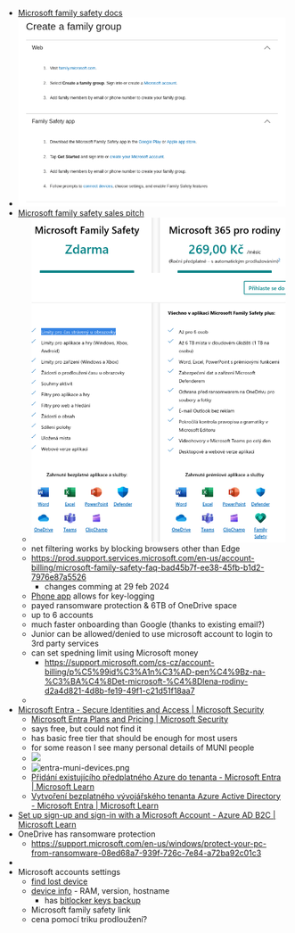 
- [Microsoft family safety docs](https://support.microsoft.com/en-us/account-billing/microsoft-family-safety-bb97220e-9dd8-4b4a-9d15-8194d5941dc5)
- ![780c6db41f3413a038a1c6078b707d46.png](./assets/780c6db41f3413a038a1c6078b707d46.png)
- [Microsoft family safety sales pitch](https://www.microsoft.com/cs-cz/microsoft-365/family-safety?ocid=cmm15zkky0u&rtc=1)
  - ![93509b1aa144c2641669c027b072872d.png](./assets/93509b1aa144c2641669c027b072872d.png)
  - net filtering works by blocking browsers other than Edge
  - https://prod.support.services.microsoft.com/en-us/account-billing/microsoft-family-safety-faq-bad45b7f-ee38-45fb-b1d2-7976e87a5526
	  - changes comming at 29 feb 2024
  - [Phone app](https://www.microsoft.com/en-us/microsoft-365-life-hacks/privacy-and-safety/protect-your-family-how-to-select-a-phone-monitoring-app) allows for key-logging
  - payed ransomware protection & 6TB of OneDrive space
  - up to 6 accounts
  - much faster onboarding than Google (thanks to existing email?)
  - Junior can be allowed/denied to use microsoft account to login to 3rd party services
  - can set spedning limit using Microsoft money
    - https://support.microsoft.com/cs-cz/account-billing/p%C5%99id%C3%A1n%C3%AD-pen%C4%9Bz-na-%C3%BA%C4%8Det-microsoft-%C4%8Dlena-rodiny-d2a4d821-4d8b-fe19-49f1-c21d51f18aa7
  - 
- [Microsoft Entra - Secure Identities and Access | Microsoft Security](https://www.microsoft.com/en-us/security/business/microsoft-entra)
  - [Microsoft Entra Plans and Pricing | Microsoft Security](https://www.microsoft.com/en-us/security/business/microsoft-entra-pricing)
  - says free, but could not find it
  - has basic free tier that should be enough for most users
  - for some reason I see many personal details of MUNI people
  - ![](materials/entry-muni-users.png)
  - ![entra-muni-devices.png](materials/entra-muni-devices.png)
  - [Přidání existujícího předplatného Azure do tenanta - Microsoft Entra | Microsoft Learn](https://learn.microsoft.com/cs-cz/azure/active-directory/fundamentals/how-subscriptions-associated-directory?amp%3Bclcid=0x5)
  - [Vytvoření bezplatného vývojářského tenanta Azure Active Directory - Microsoft Entra | Microsoft Learn](https://learn.microsoft.com/cs-cz/azure/active-directory/verifiable-credentials/how-to-create-a-free-developer-account)
- [Set up sign-up and sign-in with a Microsoft Account - Azure AD B2C | Microsoft Learn](https://learn.microsoft.com/en-us/azure/active-directory-b2c/identity-provider-microsoft-account?pivots=b2c-user-flow)
- OneDrive has ransomware protection
  - https://support.microsoft.com/en-us/windows/protect-your-pc-from-ransomware-08ed68a7-939f-726c-7e84-a72ba92c01c3
- 
- Microsoft accounts settings
	- [find lost device](https://account.microsoft.com/devices/find-my-device?fref=home.drawers.devices.find-my-device)
	- [device info](https://account.microsoft.com/devices/device?deviceId=global[0018400695BF5E6A]&fref=home.drawers.devices.view-device-details) - RAM, version, hostname
		- has [bitlocker keys backup](https://account.microsoft.com/devices/recoverykey?refd=account.microsoft.com)
	- Microsoft family safety link
	- cena pomocí triku prodloužení?

